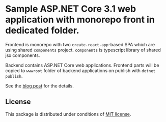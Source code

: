 Sample ASP.NET Core 3.1 web application with monorepo front in dedicated folder.
================================================================================

Frontend is monorepo with two `create-react-app`-based SPA which are using shared `components` project.
`components` is typescript library of shared jsx components.

Backend contains ASP.NET Core web applications.
Frontend parts will be copied to `wwwroot` folder of backend applications on publish with `dotnet publish`.

See the [blog post](https://codeofclimber.ru/2020/publishing-aspnetcore-app-web-application-with-frontend-monorepo-static-assets) for the details.

License
-------

This package is distributed under conditions of [MIT license](LICENSE).
